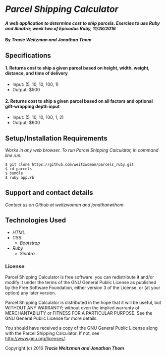 # _Parcel Shipping Calculator_

#### _A web application to determine cost to ship parcels. Exercise to use Ruby and Sinatra; week two of Epicodus Ruby, 11/28/2016_

#### By _**Tracie Weitzman and Jonathan Thom**_

## Specifications

#### 1. Returns cost to ship a given parcel based on height, width, weight, distance, and time of delivery
* Input: (5, 10, 10, 100, 1)
* Output: $500

#### 2. Returns cost to ship a given parcel based on all factors and optional gift-wrapping depth input
* Input: (5, 10, 10, 100, 1, 2)
* Output: $600


## Setup/Installation Requirements

_Works in any web browser. To run Parcel Shipping Calculator, in command line run:_

```
$ git clone https://github.com/weitzwoman/parcels_ruby.git
$ cd parcels
$ bundle
$ ruby app.rb
```

## Support and contact details

_Contact us on Github at weitzwoman and jonathanwthom_

## Technologies Used

* _HTML_
* _CSS_
  * _Bootstrap_
* _Ruby_
  * _Sinatra_


### License

Parcel Shipping Calculator is free software: you can redistribute it and/or modify it under the terms of the GNU General Public License as published by the Free Software Foundation, either version 3 of the License, or (at your option) any later version.

Parcel Shipping Calculator is distributed in the hope that it will be useful, but WITHOUT ANY WARRANTY; without even the implied warranty of MERCHANTABILITY or FITNESS FOR A PARTICULAR PURPOSE. See the GNU General Public License for more details.

You should have received a copy of the GNU General Public License along with the Parcel Shipping Calculator. If not, see http://www.gnu.org/licenses/.

Copyright (c) 2016 **_Tracie Weitzman and Jonathan Thom_**
